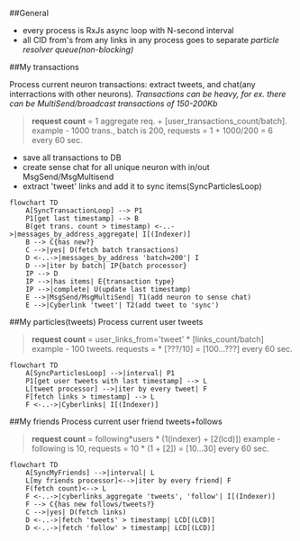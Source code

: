 ##General

- every process is RxJs async loop with N-second interval
- all CID from's from any links in any process goes to separate _particle resolver queue(non-blocking)_

##My transactions

Process current neuron transactions: extract tweets, and chat(any interractions with other neurons).
_Transactions can be heavy, for ex. there can be MultiSend/broadcast transactions of 150-200Kb_

> **request count** = 1 aggregate req. + [user_transactions_count/batch].
> example - 1000 trans., batch is 200, requests = 1 + 1000/200 = 6
> every 60 sec.

- save all transactions to DB
- create sense chat for all unique neuron with in/out MsgSend/MsgMultisend
- extract 'tweet' links and add it to sync items(SyncParticlesLoop)

```mermaid
flowchart TD
    A[SyncTransactionLoop] --> P1
    P1[get last timestamp] --> B
    B(get trans. count > timestamp) <-..->|messages_by_address_aggregate| I[(Indexer)]
    B --> C{has new?}
    C -->|yes| D(fetch batch transactions)
    D <-..->|messages_by_address 'batch=200'| I
    D -->|iter by batch| IP{batch processor}
    IP --> D
    IP -->|has items| E{transaction type}
    IP -->|complete| U(update last timestamp)
    E -->|MsgSend/MsgMultiSend| T1(add neuron to sense chat)
    E -->|Cyberlink 'tweet'| T2(add tweet to 'sync')
```

##My particles(tweets)
Process current user tweets

> **request count** = user_links_from='tweet' \* [links_count/batch]
> example - 100 tweets. requests = \* [???/10] = [100...???]
> every 60 sec.

```mermaid
flowchart TD
    A[SyncParticlesLoop] -->|interval| P1
    P1[get user tweets with last timestamp] --> L
    L[tweet processor] -->|iter by every tweet| F
    F[fetch links > timestamp] --> L
    F <-..->|Cyberlinks| I[(Indexer)]
```

##My friends
Process current user friend tweets+follows

> **request count** = following*users * (1(indexer) + [2(lcd)])
> example - following is 10, requests = 10 \* (1 + [2]) = [10...30]
> every 60 sec.

```mermaid
flowchart TD
    A[SyncMyFriends] -->|interval| L
    L[my friends processor]<-->|iter by every friend| F
    F(fetch count)<--> L
    F <-..->|cyberlinks_aggregate 'tweets', 'follow'| I[(Indexer)]
    F --> C{has new follows/tweets?}
    C -->|yes| D(fetch links)
    D <-..->|fetch 'tweets' > timestamp| LCD[(LCD)]
    D <-..->|fetch 'follow' > timestamp| LCD[(LCD)]
```
